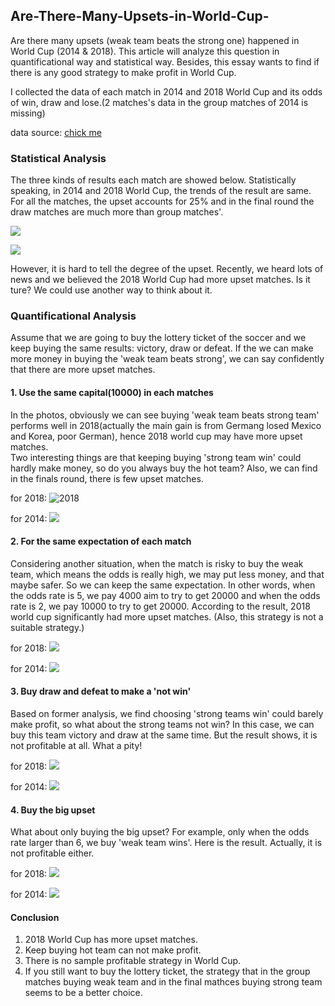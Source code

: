 ## Are-There-Many-Upsets-in-World-Cup-

Are there many upsets (weak team beats the strong one) happened in World Cup (2014 &amp; 2018). This article will analyze this question in quantificational way and statistical way. Besides, this essay wants to find if there is any good strategy to make profit in World Cup.

I collected the data of each match in 2014 and 2018 World Cup and its odds of win, draw and lose.(2 matches's data in the group matches of 2014 is missing)  

data source: [chick me](https://pan.baidu.com/s/19bk6PHHHFPd5wxNm0Nx4fQ)

### Statistical Analysis
The three kinds of results each match are showed below. Statistically speaking, in 2014 and 2018 World Cup, the trends of the result are same. For all the matches, the upset accounts for 25% and in the final round the draw matches are much more than group matches'. 

![](https://ws3.sinaimg.cn/large/006tNc79gy1ftpcxwqi6yj30s20e2wf0.jpg)

![](https://ws1.sinaimg.cn/large/006tNc79gy1ftpd9a5iozj30ug0e474u.jpg)

However, it is hard to tell the degree of the upset. Recently, we heard lots of news and we believed the 2018 World Cup had more upset matches. Is it ture? We could use another way to think about it.

### Quantificational Analysis

Assume that we are going to buy the lottery ticket of the soccer and we keep buying the same results: victory, draw or defeat. If the we can make more money in buying the 'weak team beats strong', we can say confidently that there are more upset matches.

#### 1. Use the same capital(10000) in each matches
In the photos, obviously we can see buying 'weak team beats strong team' performs well in 2018(actually the main gain is from Germang losed Mexico and Korea, poor German), hence 2018 world cup may have more upset matches.  
Two interesting things are that keeping buying 'strong team win' could hardly make money, so do you always buy the hot team? Also, we can find in the finals round, there is few upset matches.

for 2018:
![2018](https://ws3.sinaimg.cn/large/006tNc79gy1ftpdzkp3r1j30vq0duaaq.jpg)

for 2014:
![](https://ws3.sinaimg.cn/large/006tNc79gy1ftpe1q76ghj30vi0deq3o.jpg)

#### 2. For the same expectation of each match
Considering another situation, when the match is risky to buy the weak team, which means the odds is really high, we may put less money, and that maybe safer. So we can keep the same expectation. In other words, when the odds rate is 5, we pay 4000 aim to try to get 20000 and when the odds rate is 2, we pay 10000 to try to get 20000. According to the result, 2018 world cup significantly had more upset matches. (Also, this strategy is not a suitable strategy.)

for 2018:
![](https://ws3.sinaimg.cn/large/006tNc79gy1ftpepz4jqdj30va0dgwf6.jpg)

for 2014:
![](https://ws3.sinaimg.cn/large/006tNc79gy1ftpeq8df3uj30vi0dgt9f.jpg)

#### 3. Buy draw and defeat to make a 'not win'
Based on former analysis, we find choosing 'strong teams win' could barely make profit, so what about the strong teams not win? In this case, we can buy this team victory and draw at the same time. But the result shows, it is not profitable at all. What a pity!

for 2018:
![](https://ws3.sinaimg.cn/large/006tNc79gy1ftpf3as47tj30vw0e43yz.jpg)

for 2014:
![](https://ws1.sinaimg.cn/large/006tNc79gy1ftpf3l44uej30w00e0wex.jpg)

#### 4. Buy the big upset
What about only buying the big upset? For example, only when the odds rate larger than 6, we buy 'weak team wins'. Here is the result. Actually, it is not profitable either.

for 2018:
![](https://ws4.sinaimg.cn/large/006tNc79gy1ftpf78nyo0j30vc0dwdg4.jpg)

for 2014:
![](https://ws1.sinaimg.cn/large/006tNc79gy1ftpf7l9wutj30vc0dsdg2.jpg)

#### Conclusion
1. 2018 World Cup has more upset matches.
2. Keep buying hot team can not make profit.
3. There is no sample profitable strategy in World Cup.
4. If you still want to buy the lottery ticket, the strategy that in the group matches buying weak team and in the final mathces buying strong team seems to be a better choice.





